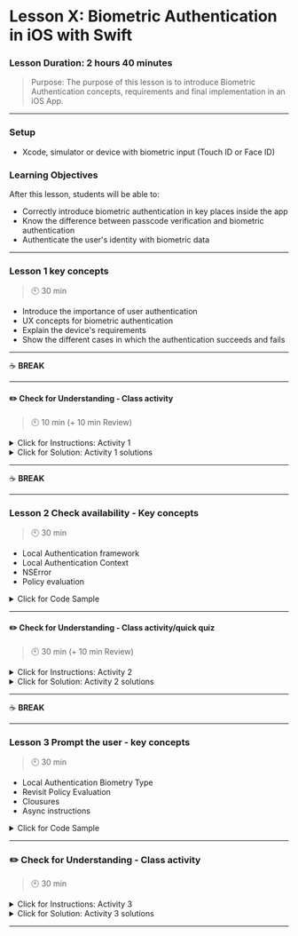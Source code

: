 # Lesson X: Biometric Authentication in iOS with Swift

### Lesson Duration: 2 hours 40 minutes

> Purpose: The purpose of this lesson is to introduce Biometric Authentication concepts, requirements and final implementation in an iOS App.

---

### Setup

- Xcode, simulator or device with biometric input (Touch ID or Face ID)

### Learning Objectives

After this lesson, students will be able to:

- Correctly introduce biometric authentication in key places inside the app
- Know the difference between passcode verification and biometric authentication
- Authenticate the user's identity with biometric data

---

### Lesson 1 key concepts

> :clock10: 30 min

- Introduce the importance of user authentication
- UX concepts for biometric authentication
- Explain the device's requirements
- Show the different cases in which the authentication succeeds and fails


---

:coffee: **BREAK**

---

#### :pencil2: Check for Understanding - Class activity

> :clock10: 10 min (+ 10 min Review)

<details>
  <summary> Click for Instructions: Activity 1 </summary>

- List four cases in which an app would ask for biometric authentication.

</details>

<details>
  <summary> Click for Solution: Activity 1 solutions </summary>

- Online purchases
- Update credit card information
- Login attempts
- Change passwords

</details>

---

:coffee: **BREAK**

---

### Lesson 2 Check availability - Key concepts

> :clock10: 30 min

- Local Authentication framework
- Local Authentication Context
- NSError
- Policy evaluation

<details>
  <summary> Click for Code Sample </summary>

```swift
func isBiometricActive() -> Bool {
    let localAuthenticationContext = LAContext()
    var authorizationError: NSError?
    if localAuthenticationContext.canEvaluatePolicy(.deviceOwnerAuthenticationWithBiometrics, error: &authorizationError) {
        return true
    } else {
        return false
    } 
}
```

</details>

---

#### :pencil2: Check for Understanding - Class activity/quick quiz

> :clock10: 30 min (+ 10 min Review)

<details>
  <summary> Click for Instructions: Activity 2 </summary>

- Link to [activity 2](). Insert BioAuth inside a pre-made login app

</details>

<details>
  <summary> Click for Solution: Activity 2 solutions </summary>

- Link to [activity 2 solutions]().

</details>

---

:coffee: **BREAK**

---

### Lesson 3 Prompt the user - key concepts

> :clock10: 30 min

- Local Authentication Biometry Type
- Revisit Policy Evaluation
- Clousures
- Async instructions

<details>
  <summary> Click for Code Sample</summary>

```swift
func authUser() {
     if isBiometricActive() {
           let localAuthenticationContext = LAContext()
           let reason = localAuthenticationContext.biometryType == LABiometryType.touchId ? “Place your fingerprint” : “Scan your face”
           localAuthenticationContext.evaluatePolicy(.deviceOwnerAuthenticationWithBiometrics, localizedReason: reason) { success, evaluateError in
                if success {
                    // do something asynchronously
                } else {
                    // do something with evaluateError
                } 
            }
    } else {
        // handle non biometric authentication
    } 
}
```

</details>

---

### :pencil2: Check for Understanding - Class activity

> :clock10: 30 min

<details>
  <summary> Click for Instructions: Activity 3 </summary>

- Insert sample code in previous activity.

</details>

<details>
  <summary>Click for Solution: Activity 3 solutions</summary>

- Link to [activity 3 solution]().

</details>

---